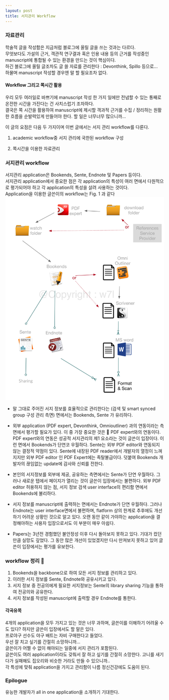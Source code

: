 ```yaml
---
layout: post  
title: 서지관리 Workflow
---  
```


 ###  자료관리
학술적 글을 작성함은 지금처럼 블로그에 올릴 글을 쓰는 것과는 다르다.     
무엇보다도 가설의 근거, 객관적 연구결과 혹은 인용 내용 등의 근거를 작성중인 manuscript에  통합될 수 있는 환경을 만드는 것이 핵심이다.    
하긴 블로그에 올릴 글조차도 글 쓸 자료를 관리한다 :  Devonthink, Spillo 등으로...    
하물며 manuscript 작성할 경우엔 말 할 필요조차 없다.


 #### Workflow 그리고 쪽시간 활용
우리 모두 여러일로 바쁘기에 manuscript 작성 한 가지 일에만 전념할 수 있는 통째로 온전한 시간을 가진다는 건 사치스럽기 조차하다.   
결국은 쪽 시간을 활용하여 manuscript에 제시할 객과적 근거를 수집 / 정리하는 원활한 흐름을 순발력있게 만들어야 한다. 할 일은 너무너무 많으니까...  

이 글의 요점은 다음 두 가지이며 이번 글에서는 서지 관리 workflow를 다룬다.     

1. academic workflow중 서지 관리에 국한된 workflow 구성      

2. 쪽시간을 이용한 자료관리     




### 서지관리 workflow
서지관리 application은 Bookends, Sente, Endnote 및 Papers 등이다.   
서지관리 application에서 중요한 점은 각 application의 특성이 여러 면에서 다원적으로 평가되어야 하고 각 application의 특성을 살려 사용하는 것이다.    
Application을 이용한 글쓴이의 workflow는 Fig. 1 과 같다
  ![Fig. 1](/images/workflow/RefWorkflow.jpg)    

* 말 그대로 주어진 서지 정보를 효율적으로 관리한다는 (검색 및 smart synced group 구성 관리 측면) 면에서는 Bookends, Sente 가 유리하다.     

* 외부 application (PDF expert, Devonthink, Omnioutliner) 과의 연동이라는 측면에서 평가할 필요가 있다.   이 중 가장 중요한 것은   PDF expert와의 연동이다.  PDF expert와의 연동은 성공적 서지관리의 제1 요소라는 것이 글쓴이 입장이다. 이런 면에서 Bookends가 단연코 우월하다.   Sente는 외부 PDF editor와 연동되지 않는 결정적 약점이 있다. Sente에 내장된 PDF reader에서 개발자의 열정이 느껴지지만 외부 PDF editor 인 PDF Expert에는 족탈불급이다.  덧붙여  Bookends 개발자의 끊임없는 update에 감사와 신뢰를 전한다.

* 본인의 서지정보를 외부에 제공, 공유하는 측면에서는 Sente가 단연 우월하다.   그러나 새로운 탭에서 페이지가 열리는 것이 글쓴이 입장에서는 불편하다. 외부 PDF editor 허용하지 않는 점,  서지 정보 검색 user interface의 편리함 면에서 Bookends에 불리하다.   

* 서지 정보를 manuscript에 출력하는 면에서는 Endnote가 단연 우월하다.  그러나 Endnote는 user interface면에서 불편하며, flatform 상의 한계로 추후에도 개선하기 어려운 상황인 것으로 알고 있다. 오랜 동안 같이 가야하는 application을 결정해야하는 사용자 입장으로서도 이 부분이 매우 아쉽다.    

* Papers는 3년전 경험했던 불안정성 이후 다시 돌아보지 못하고 있다. 기대가 컸던만큼 실망도 깊었다. 그 동안 많은 개선이 있었겠지만 다시 만져보지 못하고 있어 글쓴이 입장에서는 평가를 유보한다.      

### workflow 정리   
1. Bookends을 backbone으로 하여 모든 서지 정보를 관리하고 있다.   
2. 이러한 서지 정보를 Sente, Endnote와 공유시키고 있다.   
3. 서지 정보 중 전공의에게 필요한 서지정보는  Sente의 library sharing 기능을 통하여 전공의와 공유한다.   
4. 서지 정보를 작성된 manuscript에 출력할 경우 Endnote를 통한다.   


#### 각곡유목
4개의 application을 모두 가지고 있는 것은 너무 과하며, 글쓴이를 이해하기 어려울 수도 있다?
하지만 글쓴이 입장에서도 할 말은 있다.     
프로야구 선수도 야구 배트는 자비 구매한다고 들었다.   
우선 잘 치고 싶기를 간절히 소망하니까...   
글쓴이가 어쩔 수 없이 해야되는 일중에  서지 관리가 포함된다.  
글쓴이도 여러 application이라도 갖춰서 잘 하고 싶기를 간절히 소망한다.    고니를 새기다가 실패해도 집오리와 비슷한 거라도 만들 수 있으니까..    
각 특성에 맞춰 application을 가지고 관리함이 나름 정신건강에도 도움이 된다.

### Epilogue  
유능한 개발자가  all in one application을 소개하기 기대한다.
